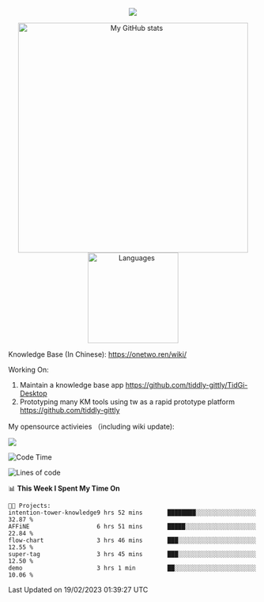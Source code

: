 <a href="https://github.com/linonetwo">
    <p align="center">
        <img src="https://github-profile-trophy.vercel.app/?username=linonetwo&column=7&theme=onedark"/>
    </p>
</a>
<a align="center" href="https://github.com/linonetwo">
  <p align="center">
    <img src="https://github-readme-stats.vercel.app/api?username=linonetwo&show_icons=true&count_private=true" alt="My GitHub stats" width="465"/>
    <img src="https://github-readme-stats.vercel.app/api/top-langs/?username=linonetwo&layout=compact&langs_count=10" alt="Languages" height="183">
  </p>
</a>

Knowledge Base (In Chinese): https://onetwo.ren/wiki/

Working On: 

1. Maintain a knowledge base app https://github.com/tiddly-gittly/TidGi-Desktop
1. Prototyping many KM tools using tw as a rapid prototype platform https://github.com/tiddly-gittly

My opensource activieies （including wiki update):

![](https://visitor-badge.glitch.me/badge?page_id=linonetwo.linonetwo)

<!--START_SECTION:waka-->
![Code Time](http://img.shields.io/badge/Code%20Time-1%2C559%20hrs%2030%20mins-blue)

![Lines of code](https://img.shields.io/badge/From%20Hello%20World%20I%27ve%20Written-11%20Million%20lines%20of%20code-blue)

📊 **This Week I Spent My Time On** 

```text
🐱‍💻 Projects: 
intention-tower-knowledge9 hrs 52 mins       ████████░░░░░░░░░░░░░░░░░   32.87 % 
AFFiNE                   6 hrs 51 mins       █████░░░░░░░░░░░░░░░░░░░░   22.84 % 
flow-chart               3 hrs 46 mins       ███░░░░░░░░░░░░░░░░░░░░░░   12.55 % 
super-tag                3 hrs 45 mins       ███░░░░░░░░░░░░░░░░░░░░░░   12.50 % 
demo                     3 hrs 1 min         ██░░░░░░░░░░░░░░░░░░░░░░░   10.06 % 

```


 Last Updated on 19/02/2023 01:39:27 UTC
<!--END_SECTION:waka-->
